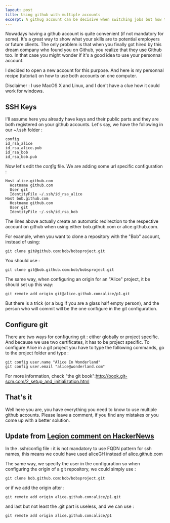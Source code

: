 ```yaml
---
layout: post 
title: Using github with multiple accounts
excerpt: A githug account can be decisive when switching jobs but how to separate the professional with the personal, once you are in.
---
```


Nowadays having a github account is quite convenient (if not mandatory for some).
It's a great way to show what your skills are to potential employers or future
clients. The only problem is that when you finally got hired by this dream company
who found you on Github, you realize that they use Github too. In that case you
might wonder if it's a good idea to use your personnal account.

I decided to open a new account for this purpose. And here is my personnal recipe (tutorial) on how to use both accounts on one computer. 

Disclaimer : I use MacOS X and Linux, and I don't have a clue how it could work for windows.

## SSH Keys

I'll assume here you already have keys and their public parts and they are both registered on your github accounts. Let's say, we have the following in our ~/.ssh folder :

```
config
id_rsa_alice
id_rsa_alice.pub
id_rsa_bob
id_rsa_bob.pub
```

Now let's edit the _config_ file. We are adding some url specific configuration : 

```
Host alice.github.com
  Hostname github.com
  User git 
  IdentityFile ~/.ssh/id_rsa_alice
Host bob.github.com
  Hostname github.com
  User git
  IdentityFile ~/.ssh/id_rsa_bob
```

The lines above actually create an automatic redirection to the respective account on github when using either bob.github.com or alice.github.com. 

For example, when you want to clone a repository with the "Bob" account, instead of using:

```
git clone git@github.com:bob/bobsproject.git
```

You should use :

```
git clone git@bob.github.com:bob/bobsproject.git
```

The same way, when configuring an origin for an "Alice" project, it be should set up this way:

```
git remote add origin git@alice.github.com:alice/p1.git
```

But there is a trick (or a bug if you are a glass half empty person), and the person who will commit will be the one configure in the git configuration.

## Configure git

There are two ways for configuring git : either globally or project specific. And because we use two certificates, it has to be project specific. To configure Alice in a git project you have to type the following commands, go to the project folder and type : 
```
git config user.name "Alice In Wonderland"
git config user.email "alice@wonderland.com"
```

For more information, check "the git book":http://book.git-scm.com/2_setup_and_initialization.html

## That's it

Well here you are, you have everything you need to know to use multiple github accounts. Please leave a comment, if you find any mistakes or you come up with a better solution.

## Update from <a href="http://news.ycombinator.com/item?id=3332459">Legion comment on HackerNews</a>

In the .ssh/config file : it is not mandatory to use FQDN pattern for ssh names, this means we could have used aliceGH instead of alice.github.com

The same way, we specify the user in the configuration so when configuring the origin of a git repository, we could simply use : 
```
git clone bob.github.com:bob/bobsproject.git
```

or if we add the origin after :

```
git remote add origin alice.github.com:alice/p1.git
```

and last but not least the .git part is useless, and we can use : 

```
git remote add origin alice.github.com:alice/p1
```
